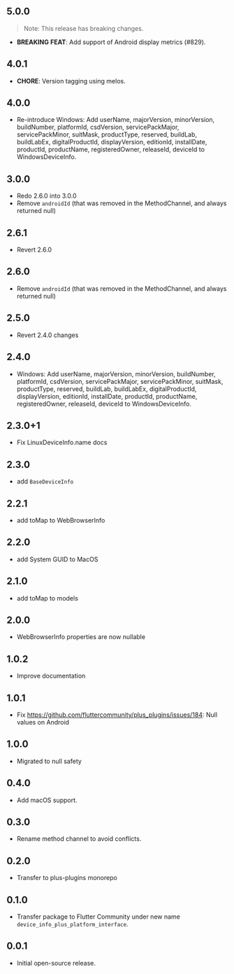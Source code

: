 ## 5.0.0

> Note: This release has breaking changes.

 - **BREAKING** **FEAT**: Add support of Android display metrics (#829).

## 4.0.1

 - **CHORE**: Version tagging using melos.

## 4.0.0

- Re-introduce Windows: Add userName, majorVersion, minorVersion, buildNumber, platformId, csdVersion, servicePackMajor, servicePackMinor, suitMask, productType, reserved, buildLab, buildLabEx, digitalProductId, displayVersion, editionId, installDate, productId, productName, registeredOwner, releaseId, deviceId to WindowsDeviceInfo.

## 3.0.0

- Redo 2.6.0 into 3.0.0
- Remove `androidId` (that was removed in the MethodChannel, and always returned null)

## 2.6.1

- Revert 2.6.0

## 2.6.0

- Remove `androidId` (that was removed in the MethodChannel, and always returned null)

## 2.5.0

- Revert 2.4.0 changes

## 2.4.0

- Windows: Add userName, majorVersion, minorVersion, buildNumber, platformId, csdVersion, servicePackMajor, servicePackMinor, suitMask, productType, reserved, buildLab, buildLabEx, digitalProductId, displayVersion, editionId, installDate, productId, productName, registeredOwner, releaseId, deviceId to WindowsDeviceInfo.

## 2.3.0+1

- Fix LinuxDeviceInfo.name docs

## 2.3.0

- add `BaseDeviceInfo`

## 2.2.1

- add toMap to WebBrowserInfo

## 2.2.0

- add System GUID to MacOS

## 2.1.0

- add toMap to models

## 2.0.0

- WebBrowserInfo properties are now nullable

## 1.0.2

- Improve documentation

## 1.0.1

- Fix https://github.com/fluttercommunity/plus_plugins/issues/184: Null values on Android

## 1.0.0

- Migrated to null safety

## 0.4.0

- Add macOS support.

## 0.3.0

- Rename method channel to avoid conflicts.

## 0.2.0

- Transfer to plus-plugins monorepo

## 0.1.0

- Transfer package to Flutter Community under new name `device_info_plus_platform_interface`.

## 0.0.1

- Initial open-source release.
